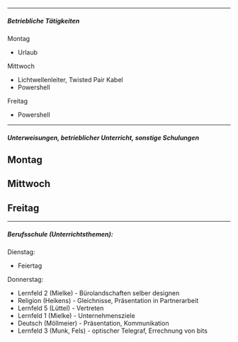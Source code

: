 
---
##### Betriebliche Tätigkeiten

Montag
- Urlaub

Mittwoch
- Lichtwellenleiter, Twisted Pair Kabel
- Powershell

Freitag
- Powershell

---
##### Unterweisungen, betrieblicher Unterricht, sonstige Schulungen

Montag
- 

Mittwoch
- 

Freitag
- 

---
##### Berufsschule (Unterrichtsthemen):

Dienstag:
- Feiertag

Donnerstag:
- Lernfeld 2 (Mielke) - Bürolandschaften selber designen
- Religion (Heikens) - Gleichnisse, Präsentation in Partnerarbeit
- Lernfeld 5 (Lüttel) - Vertreten
- Lernfeld 1 (Mielke) - Unternehmensziele
- Deutsch (Möllmeier) - Präsentation, Kommunikation
- Lernfeld 3 (Munk, Fels) - optischer Telegraf, Errechnung von bits